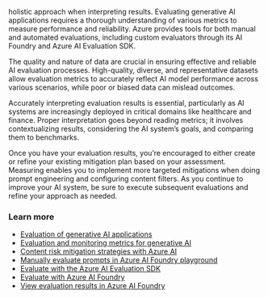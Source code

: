 holistic approach when interpreting results. Evaluating generative AI applications requires a thorough understanding of various metrics to measure performance and reliability. Azure provides tools for both manual and automated evaluations, including custom evaluators through its AI Foundry and Azure AI Evaluation SDK.

The quality and nature of data are crucial in ensuring effective and reliable AI evaluation processes. High-quality, diverse, and representative datasets allow evaluation metrics to accurately reflect AI model performance across various scenarios, while poor or biased data can mislead outcomes.

Accurately interpreting evaluation results is essential, particularly as AI systems are increasingly deployed in critical domains like healthcare and finance. Proper interpretation goes beyond reading metrics; it involves contextualizing results, considering the AI system’s goals, and comparing them to benchmarks.

Once you have your evaluation results, you’re encouraged to either create or refine your existing mitigation plan based on your assessment. Measuring enables you to implement more targeted mitigations when doing prompt engineering and configuring content filters. As you continue to improve your AI system, be sure to execute subsequent evaluations and refine your approach as needed.

### Learn more

- [Evaluation of generative AI applications](/azure/ai-studio/concepts/evaluation-approach-gen-ai)
- [Evaluation and monitoring metrics for generative AI](/azure/ai-studio/concepts/evaluation-metrics-built-in?tabs=warning)
- [Content risk mitigation strategies with Azure AI](/azure/ai-studio/concepts/evaluation-improvement-strategies)
- [Manually evaluate prompts in Azure AI Foundry playground](/azure/ai-studio/how-to/evaluate-generative-ai-app)
- [Evaluate with the Azure AI Evaluation SDK](/azure/ai-studio/how-to/develop/evaluate-sdk)
- [Evaluate with Azure AI Foundry](/azure/ai-studio/how-to/evaluate-generative-ai-app)
- [View evaluation results in Azure AI Foundry](/azure/ai-studio/how-to/evaluate-results)
